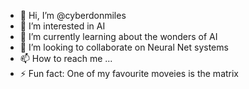 - 👋 Hi, I’m @cyberdonmiles
- 👀 I’m interested in AI
- 🌱 I’m currently learning about the wonders of AI
- 💞️ I’m looking to collaborate on Neural Net systems
- 📫 How to reach me ...
- ⚡ Fun fact: One of my favourite moveies is the matrix

<!---
cyberdonmiles/cyberdonmiles is a ✨ special ✨ repository because its `README.md` (this file) appears on your GitHub profile.
You can click the Preview link to take a look at your changes.
--->
